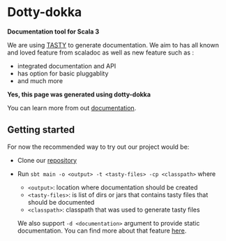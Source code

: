 # Dotty-dokka

**Documentation tool for Scala 3**

We are using [TASTY](https://github.com/lampepfl/dotty/blob/master/tasty/src/dotty/tools/tasty/TastyFormat.scala) to generate documentation. We aim to has all known and loved feature from scaladoc as well as new feature such as :

- integrated documentation and API
- has option for basic pluggablity
- and much more

**Yes, this page was generated using dotty-dokka**

You can learn more from out [documentation](main/index.html).

## Getting started

For now the recommended way to try out our project would be:
 - Clone our [repository](https://github.com/Virtuslab/dotty-dokka)
 - Run `sbt main -o <output> -t <tasty-files> -cp <classpath>` where
   - `<output>`: location where documentation should be created
   - `<tasty-files>`: is list of dirs or jars that contains tasty files that should be documented
   - `<classpath>`: classpath that was used to generate tasty files 
   
   We also support `-d <documentation>` argument to provide static documentation. You can find more about that feature [here](static-page.html).
